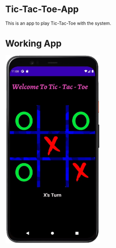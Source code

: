 # Tic-Tac-Toe-App
This is an app to play Tic-Tac-Toe with the system.

# Working App
<img src ="tictactoe-ss.jpg" height="600" width="300">
